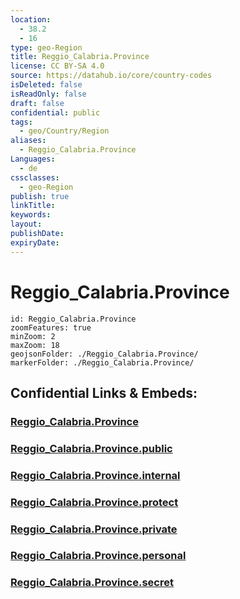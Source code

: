 ```yaml
---
location:
  - 38.2
  - 16
type: geo-Region
title: Reggio_Calabria.Province
license: CC BY-SA 4.0
source: https://datahub.io/core/country-codes
isDeleted: false
isReadOnly: false
draft: false
confidential: public
tags:
  - geo/Country/Region
aliases:
  - Reggio_Calabria.Province
Languages:
  - de
cssclasses:
  - geo-Region
publish: true
linkTitle:
keywords:
layout:
publishDate:
expiryDate:
---
```


# Reggio_Calabria.Province

```leaflet
id: Reggio_Calabria.Province
zoomFeatures: true 
minZoom: 2 
maxZoom: 18
geojsonFolder: ./Reggio_Calabria.Province/
markerFolder: ./Reggio_Calabria.Province/
```


## Confidential Links & Embeds: 

### [Reggio_Calabria.Province](/_Standards/Earth/Continent/Europe/Europe~South/Italy/regions~Italy/Calabria/Reggio_Calabria.Province.md) 

### [Reggio_Calabria.Province.public](/_public/Earth/Continent/Europe/Europe~South/Italy/regions~Italy/Calabria/Reggio_Calabria.Province.public.md) 

### [Reggio_Calabria.Province.internal](/_internal/Earth/Continent/Europe/Europe~South/Italy/regions~Italy/Calabria/Reggio_Calabria.Province.internal.md) 

### [Reggio_Calabria.Province.protect](/_protect/Earth/Continent/Europe/Europe~South/Italy/regions~Italy/Calabria/Reggio_Calabria.Province.protect.md) 

### [Reggio_Calabria.Province.private](/_private/Earth/Continent/Europe/Europe~South/Italy/regions~Italy/Calabria/Reggio_Calabria.Province.private.md) 

### [Reggio_Calabria.Province.personal](/_personal/Earth/Continent/Europe/Europe~South/Italy/regions~Italy/Calabria/Reggio_Calabria.Province.personal.md) 

### [Reggio_Calabria.Province.secret](/_secret/Earth/Continent/Europe/Europe~South/Italy/regions~Italy/Calabria/Reggio_Calabria.Province.secret.md)

